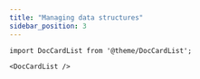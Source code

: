 ```yaml
---
title: "Managing data structures"
sidebar_position: 3
---
```


```mdx-code-block
import DocCardList from '@theme/DocCardList';

<DocCardList />
```
